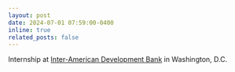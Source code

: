 ```yaml
---
layout: post
date: 2024-07-01 07:59:00-0400
inline: true
related_posts: false
---
```


Internship at [Inter-American Development Bank](https://www.iadb.org/en) in Washington, D.C.
